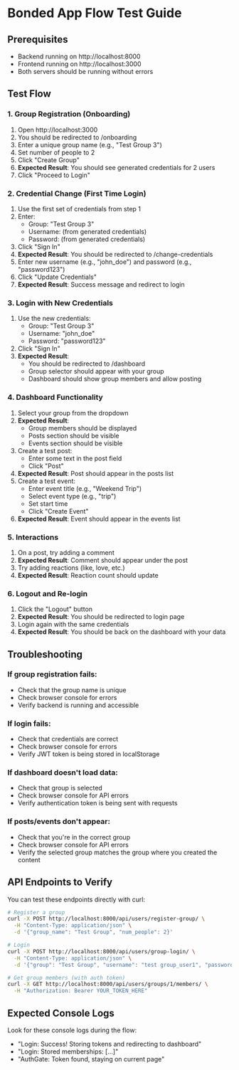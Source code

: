 # Bonded App Flow Test Guide

## Prerequisites
- Backend running on http://localhost:8000
- Frontend running on http://localhost:3000
- Both servers should be running without errors

## Test Flow

### 1. Group Registration (Onboarding)
1. Open http://localhost:3000
2. You should be redirected to /onboarding
3. Enter a unique group name (e.g., "Test Group 3")
4. Set number of people to 2
5. Click "Create Group"
6. **Expected Result**: You should see generated credentials for 2 users
7. Click "Proceed to Login"

### 2. Credential Change (First Time Login)
1. Use the first set of credentials from step 1
2. Enter:
   - Group: "Test Group 3"
   - Username: (from generated credentials)
   - Password: (from generated credentials)
3. Click "Sign In"
4. **Expected Result**: You should be redirected to /change-credentials
5. Enter new username (e.g., "john_doe") and password (e.g., "password123")
6. Click "Update Credentials"
7. **Expected Result**: Success message and redirect to login

### 3. Login with New Credentials
1. Use the new credentials:
   - Group: "Test Group 3"
   - Username: "john_doe"
   - Password: "password123"
2. Click "Sign In"
3. **Expected Result**: 
   - You should be redirected to /dashboard
   - Group selector should appear with your group
   - Dashboard should show group members and allow posting

### 4. Dashboard Functionality
1. Select your group from the dropdown
2. **Expected Result**: 
   - Group members should be displayed
   - Posts section should be visible
   - Events section should be visible
3. Create a test post:
   - Enter some text in the post field
   - Click "Post"
4. **Expected Result**: Post should appear in the posts list
5. Create a test event:
   - Enter event title (e.g., "Weekend Trip")
   - Select event type (e.g., "trip")
   - Set start time
   - Click "Create Event"
6. **Expected Result**: Event should appear in the events list

### 5. Interactions
1. On a post, try adding a comment
2. **Expected Result**: Comment should appear under the post
3. Try adding reactions (like, love, etc.)
4. **Expected Result**: Reaction count should update

### 6. Logout and Re-login
1. Click the "Logout" button
2. **Expected Result**: You should be redirected to login page
3. Login again with the same credentials
4. **Expected Result**: You should be back on the dashboard with your data

## Troubleshooting

### If group registration fails:
- Check that the group name is unique
- Check browser console for errors
- Verify backend is running and accessible

### If login fails:
- Check that credentials are correct
- Check browser console for errors
- Verify JWT token is being stored in localStorage

### If dashboard doesn't load data:
- Check that group is selected
- Check browser console for API errors
- Verify authentication token is being sent with requests

### If posts/events don't appear:
- Check that you're in the correct group
- Check browser console for API errors
- Verify the selected group matches the group where you created the content

## API Endpoints to Verify

You can test these endpoints directly with curl:

```bash
# Register a group
curl -X POST http://localhost:8000/api/users/register-group/ \
  -H "Content-Type: application/json" \
  -d '{"group_name": "Test Group", "num_people": 2}'

# Login
curl -X POST http://localhost:8000/api/users/group-login/ \
  -H "Content-Type: application/json" \
  -d '{"group": "Test Group", "username": "test group_user1", "password": "generated_password"}'

# Get group members (with auth token)
curl -X GET http://localhost:8000/api/users/groups/1/members/ \
  -H "Authorization: Bearer YOUR_TOKEN_HERE"
```

## Expected Console Logs

Look for these console logs during the flow:
- "Login: Success! Storing tokens and redirecting to dashboard"
- "Login: Stored memberships: [...]"
- "AuthGate: Token found, staying on current page" 